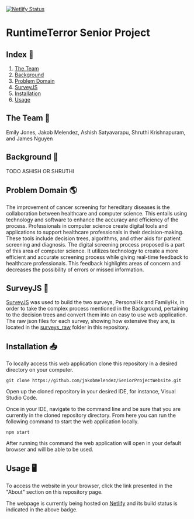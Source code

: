 [![Netlify Status](https://api.netlify.com/api/v1/badges/2fecfbac-729a-499c-90af-ebe5bfbd8ed4/deploy-status)](https://app.netlify.com/sites/runtimeterror-seniorproj/deploys)

# RuntimeTerror Senior Project

## Index 📖
1. [The Team](#team)
2. [Background](#background)
3. [Problem Domain](#domain)
4. [SurveyJS](#surveyjs)
5. [Installation](#installation)
6. [Usage](#usage)

<a name = "team"></a>
## The Team 🤝

Emily Jones, Jakob Melendez, Ashish Satyavarapu, Shruthi Krishnapuram, and James Nguyen

<a name = "background"></a>
## Background 🧠

TODO ASHISH OR SHRUTHI

<a name = "domain"></a>
## Problem Domain 🌎

The improvement of cancer screening for hereditary diseases is the collaboration between healthcare and computer science. This entails using technology and software to enhance the accuracy and efficiency of the process. Professionals in computer science create digital tools and applications to support healthcare professionals in their decision-making. These tools include decision trees, algorithms, and other aids for patient screening and diagnosis. The digital screening process proposed is a part of this area of computer science. It utilizes technology to create a more efficient and accurate screening process while giving real-time feedback to healthcare professionals. This feedback highlights areas of concern and decreases the possibility of errors or missed information.

<a name = "surveyjs"></a>
## SurveyJS 📝

[SurveyJS](https://surveyjs.io) was used to build the two surveys, PersonalHx and FamilyHx, in order to take the complex process mentioned in the Background, pertaining to the decision trees and convert them into an easy to use web application. The raw json files for each survey, showing how extensive they are, is located in the [surveys_raw](https://github.com/jakobmelendez/SeniorProjectWebsite/tree/master/surveys_raw) folder in this repository.

<a name = "installation"></a>
## Installation 📥

To locally access this web application clone this repository in a desired directory on your computer.

```
git clone https://github.com/jakobmelendez/SeniorProjectWebsite.git
```

Open up the cloned repository in your desired IDE, for instance, Visual Studio Code.

Once in your IDE, navigate to the command line and be sure that you are currently in the cloned repository directory. From here you can run the following command to start the web application locally.

```
npm start
```
After running this command the web application will open in your default browser and will be able to be used.

<a name = "usage"></a>
## Usage 🖥️

To access the website in your browser, click the link presented in the "About" section on this repository page.

The webpage is currently being hosted on [Netlify](https://www.netlify.com/?utm_source=google&utm_medium=paid_search&utm_campaign=12755510784&adgroup=118788138897&utm_term=netlify&utm_content=aud-951962601255:kwd-309804753741&creative=514583565825&device=c&matchtype=b&location=9011698&gad=1&gclid=CjwKCAjwl6OiBhA2EiwAuUwWZWAxukQ1TKc8kBHbDjcxkxcUUOk-uPHodUJWCYf327ddS7URxrID2RoC-yAQAvD_BwE) and its build status is indicated in the above badge.
